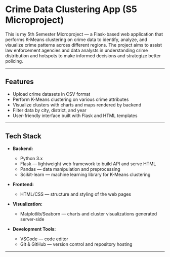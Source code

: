 # Crime Data Clustering App (S5 Microproject)

This is my 5th Semester Microproject — a Flask-based web application that performs K-Means clustering on crime data to identify, analyze, and visualize crime patterns across different regions. The project aims to assist law enforcement agencies and data analysts in understanding crime distribution and hotspots to make informed decisions and strategize better policing.

---

## Features

- Upload crime datasets in CSV format
- Perform K-Means clustering on various crime attributes
- Visualize clusters with charts and maps rendered by backend
- Filter data by city, district, and year
- User-friendly interface built with Flask and HTML templates

---

## Tech Stack

- **Backend:**  
  - Python 3.x  
  - Flask — lightweight web framework to build API and serve HTML  
  - Pandas — data manipulation and preprocessing  
  - Scikit-learn — machine learning library for K-Means clustering  

- **Frontend:**  
  - HTML/CSS — structure and styling of the web pages 

- **Visualization:**  
  - Matplotlib/Seaborn — charts and cluster visualizations generated server-side  

- **Development Tools:**  
  - VSCode — code editor  
  - Git & GitHub — version control and repository hosting  

---

